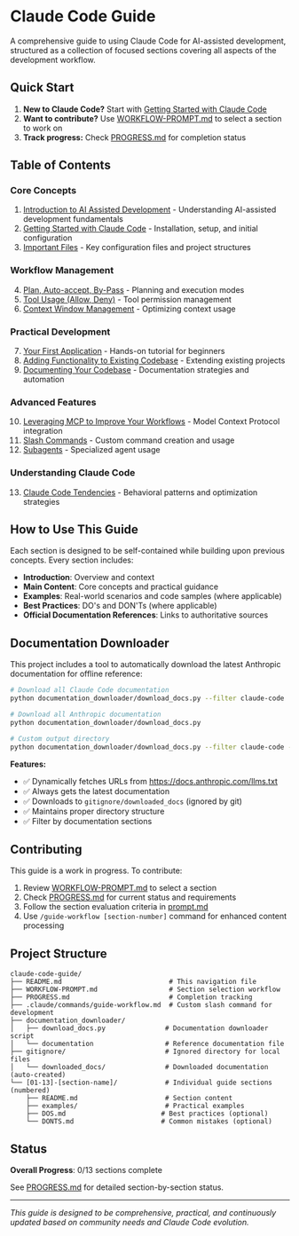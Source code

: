 # Claude Code Guide

A comprehensive guide to using Claude Code for AI-assisted development, structured as a collection of focused sections covering all aspects of the development workflow.

## Quick Start

1. **New to Claude Code?** Start with [Getting Started with Claude Code](./02-getting-started-with-claude-code/)
2. **Want to contribute?** Use [WORKFLOW-PROMPT.md](./WORKFLOW-PROMPT.md) to select a section to work on
3. **Track progress:** Check [PROGRESS.md](./PROGRESS.md) for completion status

## Table of Contents

### Core Concepts
1. [Introduction to AI Assisted Development](./01-introduction-to-ai-assisted-development/) - Understanding AI-assisted development fundamentals
2. [Getting Started with Claude Code](./02-getting-started-with-claude-code/) - Installation, setup, and initial configuration
3. [Important Files](./03-important-files/) - Key configuration files and project structures

### Workflow Management
4. [Plan, Auto-accept, By-Pass](./04-plan-auto-accept-by-pass/) - Planning and execution modes
5. [Tool Usage (Allow, Deny)](./05-tool-usage-allow-deny/) - Tool permission management
6. [Context Window Management](./06-context-window-management/) - Optimizing context usage

### Practical Development
7. [Your First Application](./07-your-first-application/) - Hands-on tutorial for beginners
8. [Adding Functionality to Existing Codebase](./08-adding-functionality-to-existing-codebase/) - Extending existing projects
9. [Documenting Your Codebase](./09-documenting-your-codebase/) - Documentation strategies and automation

### Advanced Features
10. [Leveraging MCP to Improve Your Workflows](./10-leveraging-mcp-to-improve-workflows/) - Model Context Protocol integration
11. [Slash Commands](./11-slash-commands/) - Custom command creation and usage
12. [Subagents](./12-subagents/) - Specialized agent usage

### Understanding Claude Code
13. [Claude Code Tendencies](./13-claude-code-tendencies/) - Behavioral patterns and optimization strategies

## How to Use This Guide

Each section is designed to be self-contained while building upon previous concepts. Every section includes:

- **Introduction**: Overview and context
- **Main Content**: Core concepts and practical guidance
- **Examples**: Real-world scenarios and code samples (where applicable)
- **Best Practices**: DO's and DON'Ts (where applicable)
- **Official Documentation References**: Links to authoritative sources

## Documentation Downloader

This project includes a tool to automatically download the latest Anthropic documentation for offline reference:

```bash
# Download all Claude Code documentation
python documentation_downloader/download_docs.py --filter claude-code

# Download all Anthropic documentation
python documentation_downloader/download_docs.py

# Custom output directory
python documentation_downloader/download_docs.py --filter claude-code --output custom_docs
```

**Features:**
- ✅ Dynamically fetches URLs from https://docs.anthropic.com/llms.txt
- ✅ Always gets the latest documentation
- ✅ Downloads to `gitignore/downloaded_docs` (ignored by git)
- ✅ Maintains proper directory structure
- ✅ Filter by documentation sections

## Contributing

This guide is a work in progress. To contribute:

1. Review [WORKFLOW-PROMPT.md](./WORKFLOW-PROMPT.md) to select a section
2. Check [PROGRESS.md](./PROGRESS.md) for current status and requirements
3. Follow the section evaluation criteria in [prompt.md](./prompt.md)
4. Use `/guide-workflow [section-number]` command for enhanced content processing

## Project Structure

```
claude-code-guide/
├── README.md                           # This navigation file
├── WORKFLOW-PROMPT.md                  # Section selection workflow
├── PROGRESS.md                         # Completion tracking
├── .claude/commands/guide-workflow.md  # Custom slash command for development
├── documentation_downloader/
│   ├── download_docs.py               # Documentation downloader script
│   └── documentation                  # Reference documentation file
├── gitignore/                         # Ignored directory for local files
│   └── downloaded_docs/               # Downloaded documentation (auto-created)
└── [01-13]-[section-name]/            # Individual guide sections (numbered)
    ├── README.md                      # Section content
    ├── examples/                      # Practical examples
    ├── DOS.md                        # Best practices (optional)
    └── DONTS.md                      # Common mistakes (optional)
```

## Status

**Overall Progress**: 0/13 sections complete

See [PROGRESS.md](./PROGRESS.md) for detailed section-by-section status.

---

*This guide is designed to be comprehensive, practical, and continuously updated based on community needs and Claude Code evolution.*
